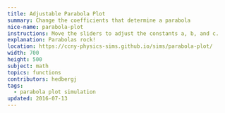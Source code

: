 ```yaml
---
title: Adjustable Parabola Plot
summary: Change the coefficients that determine a parabola
nice-name: parabola-plot
instructions: Move the sliders to adjust the constants a, b, and c.
explanation: Parabolas rock!
location: https://ccny-physics-sims.github.io/sims/parabola-plot/
width: 700
height: 500
subject: math
topics: functions
contributors: hedbergj
tags:
  - parabola plot simulation
updated: 2016-07-13
---
```

